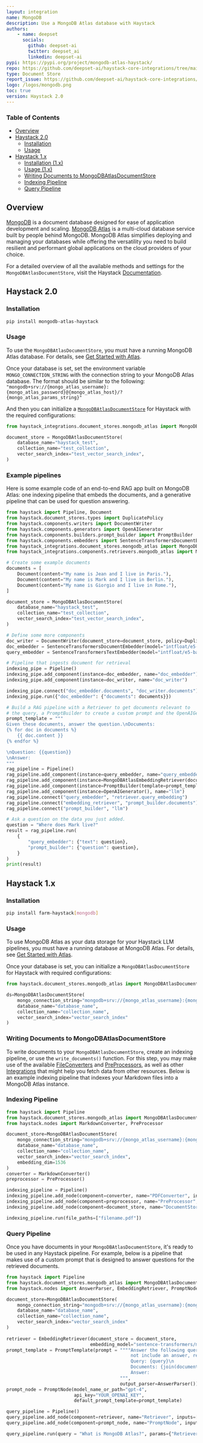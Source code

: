 ```yaml
---
layout: integration
name: MongoDB
description: Use a MongoDB Atlas database with Haystack
authors:
    - name: deepset
      socials:
        github: deepset-ai
        twitter: deepset_ai
        linkedin: deepset-ai
pypi: https://pypi.org/project/mongodb-atlas-haystack/
repo: https://github.com/deepset-ai/haystack-core-integrations/tree/main/integrations/mongodb_atlas
type: Document Store
report_issue: https://github.com/deepset-ai/haystack-core-integrations/issues
logo: /logos/mongodb.png
toc: true
version: Haystack 2.0
---
```


### Table of Contents

- [Overview](#overview)
- [Haystack 2.0](#haystack-20)
  - [Installation](#installation)
  - [Usage](#usage)
- [Haystack 1.x](#haystack-1x)
  - [Installation (1.x)](#installation-1x)
  - [Usage (1.x)](#usage-1x)
  - [Writing Documents to MongoDBAtlasDocumentStore](#writing-documents-to-mongodbstlasdocumentstore)
  - [Indexing Pipeline](#indexing-pipeline)
  - [Query Pipeline](#query-pipeline)

## Overview

[MongoDB](https://www.mongodb.com/) is a document database designed for ease of application development and scaling. [MongoDB Atlas](https://www.mongodb.com/atlas) is a multi-cloud database service built by people behind MongoDB. MongoDB Atlas simplifies deploying and managing your databases while offering the versatility you need to build resilient and performant global applications on the cloud providers of your choice.

For a detailed overview of all the available methods and settings for the `MongoDBAtlasDocumentStore`, visit the Haystack [Documentation](https://docs.haystack.deepset.ai/v2.0/docs/mongodbatlasdocumentstore).

## Haystack 2.0


### Installation

```bash
pip install mongodb-atlas-haystack
```

### Usage

To use the `MongoDBAtlasDocumentStore`, you must have a running MongoDB Atlas database.
For details, see [Get Started with Atlas](https://www.mongodb.com/docs/atlas/getting-started/).  

Once your database is set, set the environment variable `MONGO_CONNECTION_STRING` with the connection string to your MongoDB Atlas database.
The format should be similar to the following:
`"mongodb+srv://{mongo_atlas_username}:{mongo_atlas_password}@{mongo_atlas_host}/?{mongo_atlas_params_string}"`

And then you can initialize a [`MongoDBAtlasDocumentStore`](https://docs.haystack.deepset.ai/v2.0/docs/mongodbatlasdocumentstore) for Haystack with the required configurations:

```python
from haystack_integrations.document_stores.mongodb_atlas import MongoDBAtlasDocumentStore

document_store = MongoDBAtlasDocumentStore(
    database_name="haystack_test",
    collection_name="test_collection",
    vector_search_index="test_vector_search_index",
)
```

### Example pipelines

Here is some example code of an end-to-end RAG app built on MongoDB Atlas: one indexing pipeline that embeds the documents,
and a generative pipeline that can be used for question answering.

```python
from haystack import Pipeline, Document
from haystack.document_stores.types import DuplicatePolicy
from haystack.components.writers import DocumentWriter
from haystack.components.generators import OpenAIGenerator
from haystack.components.builders.prompt_builder import PromptBuilder
from haystack.components.embedders import SentenceTransformersDocumentEmbedder, SentenceTransformersTextEmbedder
from haystack_integrations.document_stores.mongodb_atlas import MongoDBAtlasDocumentStore
from haystack_integrations.components.retrievers.mongodb_atlas import MongoDBAtlasEmbeddingRetriever

# Create some example documents
documents = [
    Document(content="My name is Jean and I live in Paris."),
    Document(content="My name is Mark and I live in Berlin."),
    Document(content="My name is Giorgio and I live in Rome."),
]

document_store = MongoDBAtlasDocumentStore(
    database_name="haystack_test",
    collection_name="test_collection",
    vector_search_index="test_vector_search_index",
)

# Define some more components
doc_writer = DocumentWriter(document_store=document_store, policy=DuplicatePolicy.SKIP)
doc_embedder = SentenceTransformersDocumentEmbedder(model="intfloat/e5-base-v2")
query_embedder = SentenceTransformersTextEmbedder(model="intfloat/e5-base-v2")

# Pipeline that ingests document for retrieval
indexing_pipe = Pipeline()
indexing_pipe.add_component(instance=doc_embedder, name="doc_embedder")
indexing_pipe.add_component(instance=doc_writer, name="doc_writer")

indexing_pipe.connect("doc_embedder.documents", "doc_writer.documents")
indexing_pipe.run({"doc_embedder": {"documents": documents}})

# Build a RAG pipeline with a Retriever to get documents relevant to 
# the query, a PromptBuilder to create a custom prompt and the OpenAIGenerator (LLM)
prompt_template = """
Given these documents, answer the question.\nDocuments:
{% for doc in documents %}
    {{ doc.content }}
{% endfor %}

\nQuestion: {{question}}
\nAnswer:
"""
rag_pipeline = Pipeline()
rag_pipeline.add_component(instance=query_embedder, name="query_embedder")
rag_pipeline.add_component(instance=MongoDBAtlasEmbeddingRetriever(document_store=document_store), name="retriever")
rag_pipeline.add_component(instance=PromptBuilder(template=prompt_template), name="prompt_builder")
rag_pipeline.add_component(instance=OpenAIGenerator(), name="llm")
rag_pipeline.connect("query_embedder", "retriever.query_embedding")
rag_pipeline.connect("embedding_retriever", "prompt_builder.documents")
rag_pipeline.connect("prompt_builder", "llm")

# Ask a question on the data you just added.
question = "Where does Mark live?"
result = rag_pipeline.run(
    {
        "query_embedder": {"text": question},
        "prompt_builder": {"question": question},
    }
)
print(result)
```

## Haystack 1.x

### Installation

```bash
pip install farm-haystack[mongodb]
```

### Usage

To use MongoDB Atlas as your data storage for your Haystack LLM pipelines, you must have a running database at MongoDB Atlas. For details, see [Get Started with Atlas](https://www.mongodb.com/docs/atlas/getting-started/).  

Once your database is set, you can initialize a `MongoDBAtlasDocumentStore` for Haystack with required configurations:

```python
from haystack.document_stores.mongodb_atlas import MongoDBAtlasDocumentStore

ds=MongoDBAtlasDocumentStore(
    mongo_connection_string="mongodb+srv://{mongo_atlas_username}:{mongo_atlas_password}@{mongo_atlas_host}/?{mongo_atlas_params_string}",
    database_name="database_name",
    collection_name="collection_name",
    vector_search_index="vector_search_index"
)
```

### Writing Documents to MongoDBAtlasDocumentStore

To write documents to your `MongoDBAtlasDocumentStore`, create an indexing pipeline, or use the `write_documents()` function.
For this step, you may make use of the available [FileConverters](https://docs.haystack.deepset.ai/v1.25/docs/file_converters) and [PreProcessors](https://docs.haystack.deepset.ai/v1.25/docs/preprocessor), as well as other [Integrations](/integrations) that might help you fetch data from other resources. Below is an example indexing pipeline that indexes your Markdown files into a MongoDB Atlas instance.

### Indexing Pipeline

```python
from haystack import Pipeline
from haystack.document_stores.mongodb_atlas import MongoDBAtlasDocumentStore
from haystack.nodes import MarkdownConverter, PreProcessor

document_store=MongoDBAtlasDocumentStore(
    mongo_connection_string="mongodb+srv://{mongo_atlas_username}:{mongo_atlas_password}@{mongo_atlas_host}/?{mongo_atlas_params_string}",
    database_name="database_name",
    collection_name="collection_name",
    vector_search_index="vector_search_index",
    embedding_dim=1536
)
converter = MarkdownConverter()
preprocessor = PreProcessor()

indexing_pipeline = Pipeline()
indexing_pipeline.add_node(component=converter, name="PDFConverter", inputs=["File"])
indexing_pipeline.add_node(component=preprocessor, name="PreProcessor", inputs=["PDFConverter"])
indexing_pipeline.add_node(component=document_store, name="DocumentStore", inputs=["PreProcessor"])

indexing_pipeline.run(file_paths=["filename.pdf"])
```

### Query Pipeline

Once you have documents in your `MongoDBAtlasDocumentStore`, it's ready to be used in any Haystack pipeline. For example, below is a pipeline that makes use of a custom prompt that is designed to answer questions for the retrieved documents.

```python
from haystack import Pipeline
from haystack.document_stores.mongodb_atlas import MongoDBAtlasDocumentStore
from haystack.nodes import AnswerParser, EmbeddingRetriever, PromptNode, PromptTemplate

document_store=MongoDBAtlasDocumentStore(
    mongo_connection_string="mongodb+srv://{mongo_atlas_username}:{mongo_atlas_password}@{mongo_atlas_host}/?{mongo_atlas_params_string}",
    database_name="database_name",
    collection_name="collection_name",
    vector_search_index="vector_search_index"
)
              
retriever = EmbeddingRetriever(document_store = document_store,
                               embedding_model="sentence-transformers/multi-qa-mpnet-base-dot-v1")
prompt_template = PromptTemplate(prompt = """"Answer the following query based on the provided context. If the context does
                                              not include an answer, reply with 'I don't know'.\n
                                              Query: {query}\n
                                              Documents: {join(documents)}
                                              Answer: 
                                          """,
                                          output_parser=AnswerParser())
prompt_node = PromptNode(model_name_or_path="gpt-4",
                         api_key="YOUR_OPENAI_KEY",
                         default_prompt_template=prompt_template)

query_pipeline = Pipeline()
query_pipeline.add_node(component=retriever, name="Retriever", inputs=["Query"])
query_pipeline.add_node(component=prompt_node, name="PromptNode", inputs=["Retriever"])

query_pipeline.run(query = "What is MongoDB Atlas?", params={"Retriever" : {"top_k": 5}})
```
